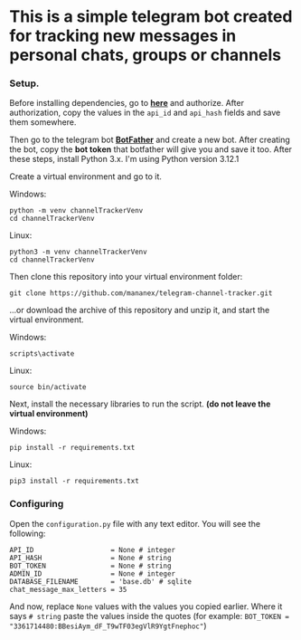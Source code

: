 # This is a simple telegram bot created for tracking new messages in personal chats, groups or channels
### Setup.
Before installing dependencies, go to **[here](https://my.telegram.org/auth?to=apps)** and authorize. After authorization, copy the values in the `api_id` and `api_hash` fields and save them somewhere.

Then go to the telegram bot **[BotFather](https://t.me/BotFather)** and create a new bot. After creating the bot, copy the **bot token** that botfather will give you and save it too. After these steps, install Python 3.x. I'm using Python version 3.12.1


Create a virtual environment and go to it.

Windows:
```
python -m venv channelTrackerVenv
cd channelTrackerVenv
```
Linux:
```
python3 -m venv channelTrackerVenv
cd channelTrackerVenv
```

Then clone this repository into your virtual environment folder: 
```
git clone https://github.com/mananex/telegram-channel-tracker.git
```
...or download the archive of this repository and unzip it, and start the virtual environment.

Windows:
```
scripts\activate
```
Linux:
```
source bin/activate
```

Next, install the necessary libraries to run the script. **(do not leave the virtual environment)**

Windows:
```
pip install -r requirements.txt
```
Linux:
```
pip3 install -r requirements.txt
```
### Configuring
Open the `configuration.py` file with any text editor. You will see the following:
```
API_ID                   = None # integer
API_HASH                 = None # string
BOT_TOKEN                = None # string
ADMIN_ID                 = None # integer
DATABASE_FILENAME        = 'base.db' # sqlite
chat_message_max_letters = 35
```
And now, replace `None` values with the values you copied earlier. Where it says `# string` paste the values inside the quotes (for example: `BOT_TOKEN = "3361714480:BBesiAym_dF_T9wTF03egVlR9YgtFnephoc"`)
